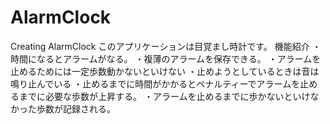 # AlarmClock
Creating AlarmClock
このアプリケーションは目覚まし時計です。
機能紹介
・時間になるとアラームがなる。
・複薄のアラームを保存できる。
・アラームを止めるためには一定歩数動かないといけない
・止めようとしているときは音は鳴り止んでいる
・止めるまでに時間がかかるとペナルティーでアラームを止めるまでに必要な歩数が上昇する。
・アラームを止めるまでに歩かないといけなかった歩数が記録される。
